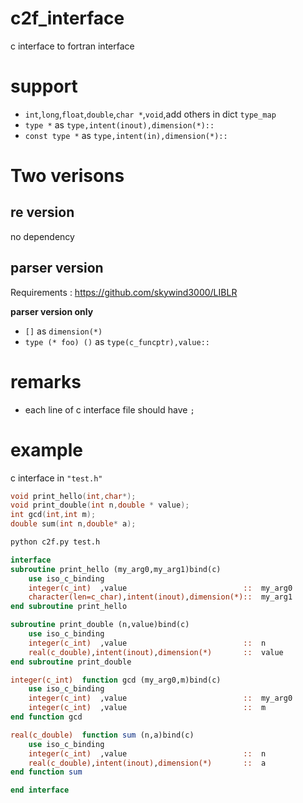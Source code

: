 # c2f_interface
c interface to fortran interface
# support
-  `int`,`long`,`float`,`double`,`char *`,`void`,add others in dict `type_map`
- `type *` as `type,intent(inout),dimension(*)::`
- `const type *` as `type,intent(in),dimension(*)::`

# Two verisons
## re version
no dependency
## parser version
Requirements : https://github.com/skywind3000/LIBLR

**parser version only**
- `[]` as `dimension(*)`
- `type (* foo) ()` as `type(c_funcptr),value::`

# remarks
- each line of c interface file should have `;`

# example

 c interface in `"test.h"` 
 
``` c
void print_hello(int,char*);
void print_double(int n,double * value);
int gcd(int,int m);
double sum(int n,double* a);
```
``` sh
python c2f.py test.h
```
``` fortran
interface
subroutine print_hello (my_arg0,my_arg1)bind(c)
    use iso_c_binding
    integer(c_int)  ,value                          ::  my_arg0
    character(len=c_char),intent(inout),dimension(*)::  my_arg1
end subroutine print_hello

subroutine print_double (n,value)bind(c)
    use iso_c_binding
    integer(c_int)  ,value                          ::  n
    real(c_double),intent(inout),dimension(*)       ::  value
end subroutine print_double

integer(c_int)  function gcd (my_arg0,m)bind(c)
    use iso_c_binding
    integer(c_int)  ,value                          ::  my_arg0
    integer(c_int)  ,value                          ::  m
end function gcd

real(c_double)  function sum (n,a)bind(c)
    use iso_c_binding
    integer(c_int)  ,value                          ::  n
    real(c_double),intent(inout),dimension(*)       ::  a
end function sum

end interface
```
